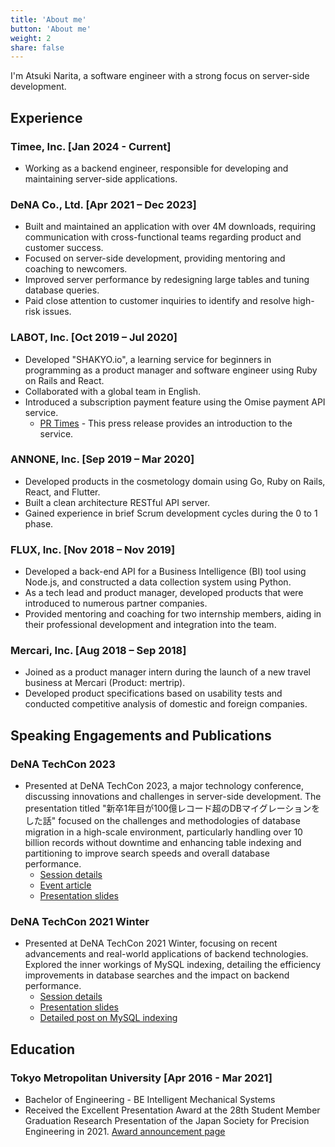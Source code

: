 ```yaml
---
title: 'About me'
button: 'About me'
weight: 2
share: false
---
```


I'm Atsuki Narita, a software engineer with a strong focus on server-side development.

## Experience
### Timee, Inc. [Jan 2024 - Current]
- Working as a backend engineer, responsible for developing and maintaining server-side applications.

### DeNA Co., Ltd. [Apr 2021 – Dec 2023]
- Built and maintained an application with over 4M downloads, requiring communication with cross-functional teams regarding product and customer success.
- Focused on server-side development, providing mentoring and coaching to newcomers.
- Improved server performance by redesigning large tables and tuning database queries.
- Paid close attention to customer inquiries to identify and resolve high-risk issues.

### LABOT, Inc. [Oct 2019 – Jul 2020]
- Developed "SHAKYO.io", a learning service for beginners in programming as a product manager and software engineer using Ruby on Rails and React.
- Collaborated with a global team in English.
- Introduced a subscription payment feature using the Omise payment API service.
  - [PR Times](https://prtimes.jp/main/html/rd/p/000000007.000049664.html) - This press release provides an introduction to the service.

### ANNONE, Inc. [Sep 2019 – Mar 2020]
- Developed products in the cosmetology domain using Go, Ruby on Rails, React, and Flutter.
- Built a clean architecture RESTful API server.
- Gained experience in brief Scrum development cycles during the 0 to 1 phase.

### FLUX, Inc. [Nov 2018 – Nov 2019]
- Developed a back-end API for a Business Intelligence (BI) tool using Node.js, and constructed a data collection system using Python.
- As a tech lead and product manager, developed products that were introduced to numerous partner companies.
- Provided mentoring and coaching for two internship members, aiding in their professional development and integration into the team.

### Mercari, Inc. [Aug 2018 – Sep 2018]
- Joined as a product manager intern during the launch of a new travel business at Mercari (Product: mertrip).
- Developed product specifications based on usability tests and conducted competitive analysis of domestic and foreign companies.

## Speaking Engagements and Publications

### DeNA TechCon 2023
- Presented at DeNA TechCon 2023, a major technology conference, discussing innovations and challenges in server-side development. The presentation titled "新卒1年目が100億レコード超のDBマイグレーションをした話" focused on the challenges and methodologies of database migration in a high-scale environment, particularly handling over 10 billion records without downtime and enhancing table indexing and partitioning to improve search speeds and overall database performance.
  - [Session details](https://techcon2023.dena.dev/session/session13/)
  - [Event article](https://logmi.jp/tech/articles/328386)
  - [Presentation slides](https://speakerdeck.com/dena_tech/techcon2023-session13)

### DeNA TechCon 2021 Winter
- Presented at DeNA TechCon 2021 Winter, focusing on recent advancements and real-world applications of backend technologies. Explored the inner workings of MySQL indexing, detailing the efficiency improvements in database searches and the impact on backend performance.
  - [Session details](https://techcon2021.dena.dev/winter/session-win11)
  - [Presentation slides](https://speakerdeck.com/dena_tech/techcon2021-winter-lt5)
  - [Detailed post on MySQL indexing](https://7riatsu.com/post/mysql-indexing-mechanism/)

## Education
### Tokyo Metropolitan University [Apr 2016 - Mar 2021]
- Bachelor of Engineering - BE Intelligent Mechanical Systems
- Received the Excellent Presentation Award at the 28th Student Member Graduation Research Presentation of the Japan Society for Precision Engineering in 2021. [Award announcement page](https://www.sd.tmu.ac.jp/news/prize/10397.html)

